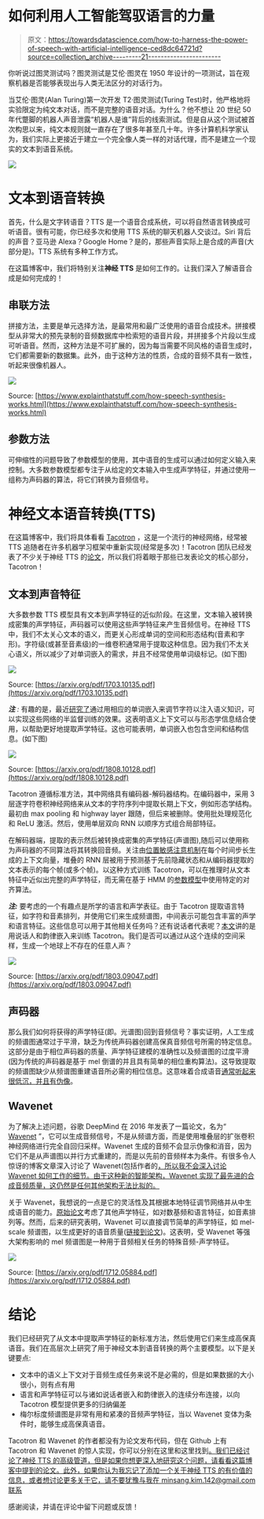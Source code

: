 # 如何利用人工智能驾驭语言的力量

> 原文：<https://towardsdatascience.com/how-to-harness-the-power-of-speech-with-artificial-intelligence-ced8dc64721d?source=collection_archive---------21----------------------->

你听说过图灵测试吗？图灵测试是艾伦·图灵在 1950 年设计的一项测试，旨在观察机器是否能够表现出与人类无法区分的对话行为。

当艾伦·图灵(Alan Turing)第一次开发 T2·图灵测试(Turing Test)时，他严格地将实验限定为纯文本对话，而不是完整的语音对话。为什么？他不想让 20 世纪 50 年代蹩脚的机器人声音泄露“机器人是谁”背后的线索测试。但是自从这个测试被首次构思以来，纯文本规则就一直存在了很多年甚至几十年。许多计算机科学家认为，我们实际上更接近于建立一个完全像人类一样的对话代理，而不是建立一个现实的文本到语音系统。

![](img/bbaa74cbe5916a4c741cd79cd02b9b59.png)

# 文本到语音转换

首先，什么是文字转语音？TTS 是一个语音合成系统，可以将自然语言转换成可听语音。很有可能，你已经多次和使用 TTS 系统的聊天机器人交谈过。Siri 背后的声音？亚马逊 Alexa？Google Home？是的，那些声音实际上是合成的声音(大部分是)。TTS 系统有多种工作方式。

在这篇博客中，我们将特别关注**神经 TTS** 是如何工作的。让我们深入了解语音合成是如何完成的！

## 串联方法

拼接方法，主要是单元选择方法，是最常用和最广泛使用的语音合成技术。拼接模型从非常大的预先录制的音频数据库中检索短的语音片段，并拼接多个片段以生成可听语音。然而，这种方法是不可扩展的，因为每当需要不同风格的语音生成时，它们都需要新的数据集。此外，由于这种方法的性质，合成的音频不具有一致性，听起来很像机器人。

![](img/4198c55227f93b25e87cb8a94ef02f7a.png)

Source: [https://www.explainthatstuff.com/how-speech-synthesis-works.html](https://www.explainthatstuff.com/how-speech-synthesis-works.html)

## 参数方法

可伸缩性的问题导致了参数模型的使用，其中语音的生成可以通过如何定义输入来控制。大多数参数模型都专注于从给定的文本输入中生成声学特征，并通过使用一组称为声码器的算法，将它们转换为音频信号。

# 神经文本语音转换(TTS)

在这篇博客中，我们将具体看看 [Tacotron](https://arxiv.org/pdf/1703.10135.pdf) ，这是一个流行的神经网络，经常被 TTS 追随者在许多机器学习框架中重新实现(经常是多次)！Tacotron 团队已经发表了不少关于神经 TTS 的[论文](https://google.github.io/tacotron/)，所以我们将着眼于那些已发表论文的核心部分，Tacotron！

## 文本到声音特征

大多数参数 TTS 模型具有文本到声学特征的近似阶段。在这里，文本输入被转换成密集的声学特征，声码器可以使用这些声学特征来产生音频信号。在神经 TTS 中，我们不太关心文本的语义，而更关心形成单词的空间和形态结构(音素和字形)。字符级(或甚至音素级)的一维卷积通常用于提取这种信息。因为我们不太关心语义，所以减少了对单词嵌入的需求，并且不经常使用单词级标记。(如下图)

![](img/a2afaa22296d533b4324c23fdb2948aa.png)

Source: [https://arxiv.org/pdf/1703.10135.pdf](https://arxiv.org/pdf/1703.10135.pdf)

***注*** *:* 有趣的是，最近[研究了](https://arxiv.org/pdf/1808.10128.pdf)通过用相应的单词嵌入来调节字符以注入语义知识，可以实现这些网络的半监督训练的效果。这表明语义上下文可以与形态学信息结合使用，以帮助更好地提取声学特征。这也可能表明，单词嵌入也包含空间和结构信息。(如下图)

![](img/dc392737c9c8cc5ae9be7567d8a979f0.png)

Source: [https://arxiv.org/pdf/1808.10128.pdf](https://arxiv.org/pdf/1808.10128.pdf)

Tacotron 遵循标准方法，其中网络具有编码器-解码器结构。在编码器中，采用 3 层逐字符卷积神经网络来从文本的字符序列中提取长期上下文，例如形态学结构。最初由 max pooling 和 highway layer 跟随，但后来被删除。使用批处理规范化和 ReLU 激活。然后，使用单层双向 RNN 以顺序方式组合局部特征。

在解码器端，提取的表示然后被转换成密集的声学特征(声谱图),随后可以使用称为声码器的不同算法将其转换回音频。关注由[位置敏感注意机制](https://arxiv.org/pdf/1506.07503.pdf)在每个时间步长生成的上下文向量，堆叠的 RNN 层被用于预测基于先前隐藏状态和从编码器提取的文本表示的每个帧(或多个帧)。以这种方式训练 Tacotron，可以在推理时从文本特征中近似出完整的声学特征，而无需在基于 HMM 的[参数模型](https://www.cs.cmu.edu/~pmuthuku/mlsp_page/lectures/spss_specom.pdf)中使用特定的对齐算法。

***注:*** 要考虑的一个有趣点是所学的语言和声学表征。由于 Tacotron 提取语言特征，如字符和音素排列，并使用它们来生成频谱图，中间表示可能包含丰富的声学和语言特征。这些信息可以用于其他相关任务吗？还有说话者代表呢？[本文](https://arxiv.org/pdf/1803.09047.pdf)讲的是用说话人和韵律嵌入来训练 Tacotron。我们是否可以通过从这个连续的空间采样，生成一个地球上不存在的任意人声？

![](img/f9a24bd52eaa03096c78b5df5906649c.png)

Source: [https://arxiv.org/pdf/1803.09047.pdf](https://arxiv.org/pdf/1803.09047.pdf)

## 声码器

那么我们如何将获得的声学特征(即。光谱图)回到音频信号？事实证明，人工生成的频谱图通常过于平滑，缺乏为传统声码器创建高保真音频信号所需的特定信息。这部分是由于相位声码器的质量、声学特征建模的准确性以及频谱图的过度平滑(因为传统的声码器是基于 mel 倒谱的并且具有简单的相位重构算法)。这导致提取的频谱图缺少从频谱图重建语音所必需的相位信息。这意味着合成语音[通常听起来很低沉，并且有伪像](https://www.cs.cmu.edu/~pmuthuku/mlsp_page/lectures/spss_specom.pdf)。

## Wavenet

为了解决上述问题，谷歌 DeepMind 在 2016 年发表了一篇论文，名为“ [Wavenet](https://arxiv.org/pdf/1609.03499.pdf) ”，它可以生成音频信号，不是从频谱方面，而是使用堆叠层的扩张卷积神经网络进行完全自回归采样。Wavenet 生成的音频不会显示伪像和消音，因为它们不是从声谱图以并行方式重建的，而是以先前的音频样本为条件。有很多令人惊讶的博客文章深入讨论了 Wavenet(包括作者的[，所以我不会深入讨论 Wavenet 如何工作的细节。由于这种新的智能架构，Wavenet 实现了最先进的合成音频质量，这仍然是任何其他架构无法比拟的。](https://deepmind.com/blog/wavenet-generative-model-raw-audio/)

关于 Wavenet，我想说的一点是它的灵活性及其根据本地特征调节网络并从中生成语音的能力。[原始论文](https://arxiv.org/pdf/1609.03499.pdf)考虑了其他声学特征，如对数基频和语言特征，如音素排列等。然而，后来的研究表明，Wavenet 可以直接调节简单的声学特征，如 mel-scale 频谱图，以生成更好的语音质量([链接到论文](https://arxiv.org/pdf/1712.05884.pdf))。这表明，受 Wavenet 等强大架构影响的 mel 频谱图是一种用于音频相关任务的特殊音频-声学特征。

![](img/750431c44ff5b902ce717fcc1c4162bd.png)

Source: [https://arxiv.org/pdf/1712.05884.pdf](https://arxiv.org/pdf/1712.05884.pdf)

# 结论

我们已经研究了从文本中提取声学特征的新标准方法，然后使用它们来生成高保真语音。我们在高层次上研究了用于神经文本到语音转换的两个主要模型。以下是关键要点:

*   文本中的语义上下文对于音频生成任务来说不是必需的，但是如果数据的大小很小，则有点有用
*   语言和声学特征可以与诸如说话者嵌入和韵律嵌入的连续分布连接，以向 Tacotron 模型提供更多的归纳偏差
*   梅尔标度频谱图是非常有用和紧凑的音频声学特征，当以 Wavenet 变体为条件时，能够生成高保真语音。

Tacotron 和 Wavenet 的作者都没有为论文发布代码，但在 Github 上有 Tacotron 和 Wavenet 的惊人实现，你可以分别在这里和这里找到[。我们已经讨论了神经 TTS 的高级管道，但是如果你想更深入地研究这个问题，请看看这篇博客中提到的论文。此外，如果你认为我忘记了添加一个关于神经 TTS 的有价值的信息，或者想讨论更多关于它，请不要犹豫与我在 minsang.kim.142@gmail.com 联系](https://github.com/Rayhane-mamah/Tacotron-2)

感谢阅读，并请在评论中留下问题或反馈！